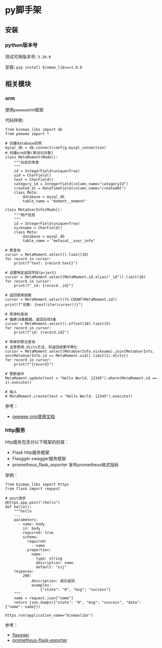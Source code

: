 # py脚手架

## 安装
### python版本号
测试可用版本号: ```3.10.0```

安装: ```pip install binmao_libs==1.0.0```

## 相关模块
### orm
使用```peewee```orm框架

代码样例:
```
from binmao_libs import db
from peewee import *

# 创建database实例
mysql_db = db.connect(config.mysql_connection)
# 创建orm对象(表访问对象)
class MetaMoment(Model):
	"""动态实体类
    """
	id = IntegerField(unique=True)
	uid = CharField()
	text = CharField()
	category_id = IntegerField(column_name="categoryId")
	created_at = DateTimeField(column_name="createdAt")
	class Meta:
		database = mysql_db
		table_name = "moment__moment"

class MetaUserInfo(Model):
	"""用户信息
	"""
	id = IntegerField(unique=True)
	nickname = CharField()
	class Meta:
		database = mysql_db
		table_name = "metacat__user_info"

# 表查询
cursor = MetaMoment.select().limit(10)
for record in cursor:
	print(f"text: {record.text}")
	
# 设置特定返回字段(prject)
cursor = MetaMoment.select(MetaMoment.id.alias("_id")).limit(10)
for record in cursor:
	print(f"_id: {record._id}")

# 返回使用函数
cursor = MetaMoment.select(fn.COUNT(MetaMoment.id))
print(f"总数: {next(iter(cursor))}")

# 带游标查询
# 偏移10条数据，返回后续5条
cursor = MetaMoment.select().offset(10).limit(5)
for record in cursor:
	print(f"id: {record.id}")

# 简单的联合查询
# 注意使用.dicts方法，将返回结果字典化
cursor = MetaMoment.select(MetaUserInfo.nickname).join(MetaUserInfo, on=(MetaUserInfo.id == MetaMoment.uid)).limit(1).dicts()
for record in cursor:
	print(f"{record}")

# 更新操作
MetaMoment.update(text = "Hello World. 12345").where(MetaMoment.id == 1).execute()
  
# 插入
# MetaMoment.create(text = "Hello World. 12345").execute()

```
参考：
* [peewee orm使用文档](http://docs.peewee-orm.com/en/latest/peewee/quickstart.html)

### http服务
http服务包含对以下框架的封装：
* Flask
  http服务框架
* Flasgger
  swagger服务框架
* prometheus_flask_exporter
  发布prometheus格式指标

举例：
```
from binmao_libs import https
from flask import request

# post请求
@https.app.post("/hello")
def hello():
    """hello
    ---
    parameters:
      - name: body
        in: body
        required: true
        schema:
          required:
            - name
          properties:
            name:
              type: string
              description: name.
              default: "csj"
    response:
        200:
            description: 成功返回
            examples:
                {"state": "0", "msg": "success"}
    """
    name = request.json["name"]
    return json.dumps({"state": "0", "msg": "success", "data": {"name": name}})

https.run(application_name="binmaolibs")
```
参考：
* [flasgger](https://github.com/flasgger/flasgger)
* [prometheus-flask-exporter](https://pypi.org/project/prometheus-flask-exporter/)